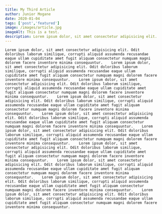 ```yaml
---
title: My Third Article
author: Junior Mogane
date: 2020-01-04
tags: ['post','featured']
image: /images/article.jpg
imageAlt: This is a test.
description: Lorem ipsum dolor, sit amet consectetur adipisicing elit. Odit doloribus laborum similique, corrupti aliquid assumenda recusandae eaque ullam cupiditate amet fugit aliquam consectetur numquam magni dolorem facere inventore minima consequuntur.    Lorem ipsum dolor, sit amet consectetur adipisicing elit.
---
```


    Lorem ipsum dolor, sit amet consectetur adipisicing elit. Odit doloribus laborum similique, corrupti aliquid assumenda recusandae eaque ullam cupiditate amet fugit aliquam consectetur numquam magni dolorem facere inventore minima consequuntur.    Lorem ipsum dolor, sit amet consectetur adipisicing elit. Odit doloribus laborum similique, corrupti aliquid assumenda recusandae eaque ullam cupiditate amet fugit aliquam consectetur numquam magni dolorem facere inventore minima consequuntur.    Lorem ipsum dolor, sit amet consectetur adipisicing elit. Odit doloribus laborum similique, corrupti aliquid assumenda recusandae eaque ullam cupiditate amet fugit aliquam consectetur numquam magni dolorem facere inventore minima consequuntur.    Lorem ipsum dolor, sit amet consectetur adipisicing elit. Odit doloribus laborum similique, corrupti aliquid assumenda recusandae eaque ullam cupiditate amet fugit aliquam consectetur numquam magni dolorem facere inventore minima consequuntur.    Lorem ipsum dolor, sit amet consectetur adipisicing elit. Odit doloribus laborum similique, corrupti aliquid assumenda recusandae eaque ullam cupiditate amet fugit aliquam consectetur numquam magni dolorem facere inventore minima consequuntur.    Lorem ipsum dolor, sit amet consectetur adipisicing elit. Odit doloribus laborum similique, corrupti aliquid assumenda recusandae eaque ullam cupiditate amet fugit aliquam consectetur numquam magni dolorem facere inventore minima consequuntur.    Lorem ipsum dolor, sit amet consectetur adipisicing elit. Odit doloribus laborum similique, corrupti aliquid assumenda recusandae eaque ullam cupiditate amet fugit aliquam consectetur numquam magni dolorem facere inventore minima consequuntur.    Lorem ipsum dolor, sit amet consectetur adipisicing elit. Odit doloribus laborum similique, corrupti aliquid assumenda recusandae eaque ullam cupiditate amet fugit aliquam consectetur numquam magni dolorem facere inventore minima consequuntur.    Lorem ipsum dolor, sit amet consectetur adipisicing elit. Odit doloribus laborum similique, corrupti aliquid assumenda recusandae eaque ullam cupiditate amet fugit aliquam consectetur numquam magni dolorem facere inventore minima consequuntur.    Lorem ipsum dolor, sit amet consectetur adipisicing elit. Odit doloribus laborum similique, corrupti aliquid assumenda recusandae eaque ullam cupiditate amet fugit aliquam consectetur numquam magni dolorem facere inventore minima consequuntur.